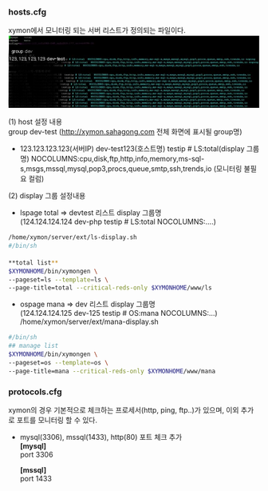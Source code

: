 
### hosts.cfg  
xymon에서 모니터링 되는 서버 리스트가 정의되는 파일이다.
![텍스트](https://github.com/sahagong/xymon/blob/master/img/hosts.cfg.jpg)  

 (1) host 설정 내용  
group dev-test (http://xymon.sahagong.com 전체 화면에 표시될 group명)  
   - 123.123.123.123(서버IP)   dev-test123(호스트명)  testip # LS:total(display 그룹명)  NOCOLUMNS:cpu,disk,ftp,http,info,memory,ms-sql-s,msgs,mssql,mysql,pop3,procs,queue,smtp,ssh,trends,io (모니터링 불필요 컬럼)  
 
 (2) display 그룹 설정내용  
   - lspage    total  => devtest 리스트 display 그룹명  
    (124.124.124.124 dev-php  testip # LS:total  NOCOLUMNS:….)  
```sh
/home/xymon/server/ext/ls-display.sh
#/bin/sh

**total list**
$XYMONHOME/bin/xymongen \
--pageset=ls --template=ls \
--page-title=total --critical-reds-only $XYMONHOME/www/ls
```
 - ospage    mana => dev 리스트 display 그룹명  
   (124.124.124.125 dev-125  testip # OS:mana  NOCOLUMNS:…)  
/home/xymon/server/ext/mana-display.sh  
```sh
#/bin/sh
## manage list
$XYMONHOME/bin/xymongen \
--pageset=os --template=os \
--page-title=mana --critical-reds-only $XYMONHOME/www/mana
```


### protocols.cfg
xymon의 경우 기본적으로 체크하는 프로세서(http, ping, ftp..)가 있으며, 이외 추가로 포트를 모니터링 할 수 있다.

- mysql(3306), mssql(1433), http(80) 포트 체크 추가  
  **[mysql]**  
 	  port 3306  
    
  **[mssql]**  
    port 1433  

